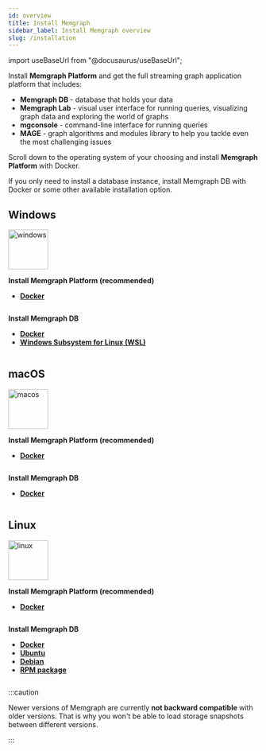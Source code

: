 ```yaml
---
id: overview
title: Install Memgraph
sidebar_label: Install Memgraph overview
slug: /installation
---
```


import useBaseUrl from "@docusaurus/useBaseUrl";

Install **Memgraph Platform** and get the full streaming graph application platform that
includes:
  - **Memgraph DB** - database that holds your data
  - **Memgraph Lab** - visual user interface for running queries, visualizing
    graph data and exploring the world of graphs
  - **mgconsole** - command-line interface for running queries
  - **MAGE** - graph algorithms and modules library to help you tackle even the
    most challenging issues

Scroll down to the operating system of your choosing and install **Memgraph Platform** with Docker.

If you only need to install a database instance, install Memgraph DB with Docker or some other available installation option.

## Windows

<div class="row">
  <div class="column">
    <a style={{'paddingRight':'60px', 'paddingLeft':'20px'}}>
      <img src="https://upload.wikimedia.org/wikipedia/commons/thumb/5/5f/Windows_logo_-_2012.svg/2048px-Windows_logo_-_2012.svg.png" alt="windows" title="windows" width="80"/>
    </a>
  </div>
  <div class="column" style={{'paddingRight':'60px'}}>
    <p><b>Install Memgraph Platform (recommended)</b></p>
    <ul>
      <li><a href={useBaseUrl('memgraph/install-memgraph-on-windows-docker')}><b>Docker</b></a></li>
    </ul>
  </div>
  <div class="column">
    <p><b>Install Memgraph DB</b></p>
    <ul>
      <li><a href={useBaseUrl('memgraph/install-memgraph-on-windows-docker')}><b>Docker</b></a></li>
      <li><a href={useBaseUrl('memgraph/install-memgraph-on-windows-wsl')}><b>Windows Subsystem for Linux (WSL)</b></a></li>
    </ul>
  </div>
</div>

## macOS

<div class="row">
  <div class="column">
    <a style={{'paddingRight':'60px', 'paddingLeft':'20px'}}>
      <img src="https://upload.wikimedia.org/wikipedia/commons/thumb/3/30/MacOS_logo.svg/1024px-MacOS_logo.svg.png" alt="macos" title="macos" width="80"/>
    </a>
  </div>
  <div class="column" style={{'paddingRight':'60px'}}>
    <p><b>Install Memgraph Platform (recommended)</b></p>
    <ul>
      <li><a href={useBaseUrl('memgraph/install-memgraph-on-windows-docker')}><b>Docker</b></a></li>
    </ul>
  </div>
  <div class="column">
    <p><b>Install Memgraph DB</b></p>
    <ul>
      <li><a href={useBaseUrl('memgraph/install-memgraph-on-windows-docker')}><b>Docker</b></a></li>
    </ul>
  </div>
</div>

## Linux

<div class="row">
  <div class="column">
    <a style={{'paddingRight':'60px', 'paddingLeft':'20px'}}>
      <img src="https://upload.wikimedia.org/wikipedia/commons/d/dd/Linux_logo.jpg" alt="linux" title="linux" width="80"/>
    </a>
  </div>
  <div class="column">
    <p><b>Install Memgraph Platform (recommended)</b>
    </p>
    <ul>
      <li><a href={useBaseUrl('memgraph/install-memgraph-on-windows-docker')}><b>Docker</b></a></li>
    </ul>
  </div>
  <div class="column" style={{'paddingLeft':'60px'}}>
    <p><b>Install Memgraph DB</b></p>
    <ul>
      <li><a href={useBaseUrl('memgraph/install-memgraph-on-windows-docker')}><b>Docker</b></a></li>
      <li><a href={useBaseUrl('memgraph/install-memgraph-on-windows-docker')}><b>Ubuntu</b></a></li>
      <li><a href={useBaseUrl('memgraph/install-memgraph-on-windows-docker')}><b>Debian</b></a></li>
      <li><a href={useBaseUrl('memgraph/install-memgraph-on-windows-docker')}><b>RPM package</b></a></li>
    </ul>
  </div>
</div>


:::caution

Newer versions of Memgraph are currently **not backward compatible** with older
versions. That is why you won't be able to load storage snapshots between
different versions.

:::

<!---
  ## Differences between Memgraph Docker images {#differences-between-images}

- Configuration flags need to be passed inside of environmental variables when
  working with Memgraph Platform. For example, you can start the Memgraph base
  image with `docker run memgraph --bolt-port=7687`, while `docker run -e
  MEMGRAPH="--bolt-port=7687" memgraph/memgraph-platform` is the same command
  for Memgraph Platform.
  -->